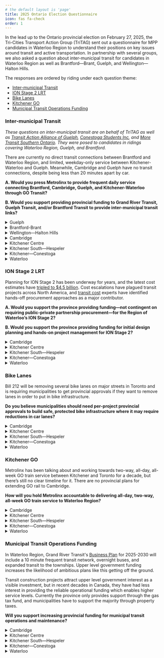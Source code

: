 ```yaml
---
# the default layout is 'page'
title: 2025 Ontario Election Questionnaire
icon: fas fa-check
order: 1
---
```


In the lead up to the Ontario provincial election on February 27, 2025, the Tri-Cities Transport Action Group (TriTAG) sent out a questionnaire for MPP candidates in Waterloo Region to understand their positions on key issues around transit and active transportation. In partnership with several groups, we also asked a question about inter-municipal transit for candidates in Waterloo Region as well as Brantford—Brant, Guelph, and Wellington—Halton Hills. 

The responses are ordered by riding under each question theme:
* [Inter-municipal Transit](#inter-municipal-transit)
* [ION Stage 2 LRT](#ion-stage-2-lrt)
* [Bike Lanes](#bike-lanes)
* [Kitchener GO](#kitchener-go)
* [Municipal Transit Operations Funding](#municipal-transit-operations-funding)

### Inter-municipal Transit

*These questions on inter-municipal transit are on behalf of TriTAG as well as [Transit Action Alliance of Guelph](https://www.taaguelph.com/), [Conestoga Students Inc](https://www.conestogastudents.com/), and [More Transit Southern Ontario](https://www.moretransit.ca/). They were posed to candidates in ridings covering Waterloo Region, Guelph, and Brantford.*

There are currently no direct transit connections between Brantford and Waterloo Region, and limited, weekday-only service between Kitchener-Waterloo and Guelph. Meanwhile, Cambridge and Guelph have no transit connections, despite being less than 20 minutes apart by car.

**A. Would you press Metrolinx to provide frequent daily service connecting Brantford, Cambridge, Guelph, and Kitchener-Waterloo through GO Transit?**

**B. Would you support providing provincial funding to Grand River Transit, Guelph Transit, and/or Brantford Transit to provide inter-municipal transit links?**

<details>
<summary>Guelph</summary>
<table>
    <thead>
        <tr>
            <th>Candidate</th>
            <th>Party</th>
            <th>A</th>
            <th>B</th>
            <th>Extra comments</th>
        </tr>
    </thead>
    <tbody>
        <tr>
            <td>Mike Schreiner</td>
            <td>Green</td>
            <td>Yes</td>
            <td>Yes</td>
            <td>Mike has been central to advocating for public transit improvements.</td>
        </tr>
        <tr>
            <td>Cameron Spence</td>
            <td>New Democratic</td>
            <td>Yes</td>
            <td>Yes</td>
            <td></td>
        </tr>
        <tr>
            <td>Mustafa Zuberi</td>
            <td>Liberal</td>
            <td>Yes</td>
            <td>Yes</td>
            <td>This is a great initiative! We not only need mass transit to connect these regions, we also need rapid transit in the future to further connect these regions along with the GTA.<br><br>

Yours truly,
Mustafa Zuberi.</td>
        </tr>
    </tbody>
</table>
</details>

<details>
<summary>Brantford-Brant</summary>
<table>
    <thead>
        <tr>
            <th>Candidate</th>
            <th>Party</th>
            <th>A</th>
            <th>B</th>
            <th>Extra comments</th>
        </tr>
    </thead>
    <tbody>
        <tr>
            <td>Harvey Bischof</td>
            <td>New Democratic</td>
            <td>Yes</td>
            <td>Yes</td>
            <td>The Ontario NDP has committed to re-assuming 50% of the operating cost of municipal transit.  By itself, this should assist municipal systems in expanding inter & municipal transit but I'm also willing to press further for greater linkage between the municipalities.</td>
        </tr>
        <tr>
            <td>Joshua Carron</td>
            <td>New Blue Party</td>
            <td>Yes</td>
            <td>Yes</td>
            <td>With tax-payer at the foremost concern, when we cut enough other wasteful spending to find room to fully fund this vital transportation need. </td>
        </tr>
        <tr>
            <td>Mike Clancy</td>
            <td>None of the Above Direct Democracy Party</td>
            <td>Yes</td>
            <td>Yes</td>
            <td>That's not good enough. Subsidized transit morning, noon and night is required from Simcoe to Six Nations to Brantford to Paris to Cambridge. All day subsidized train connections are required from Woodstock or Kitchener to Brantford and Hamilton. This must be at a low fare. Add to this free local transit. These connections are needed for family, business and medical connections. An electric train line must be built connecting Niagara Falls, Windsor and Sarnia to take heavy freight trucks off our highways. Our air quality suffers from connecting American cities.</td>
        </tr>
        <tr>
            <td>Karleigh Csordas</td>
            <td>Green</td>
            <td>Yes</td>
            <td>Yes</td>
            <td>This is a very important topic for me. I went to University of Waterloo for school and would need to bus to cambridge, then to Mississauga and back to Brantford... We need to invest in our public transportation system for many reasons...convenience for students, workers, transports of supplies + goods and to ensure we can save money by saving energy.<br>
I will ensure to highlight the needs for this on my social media accounts in the upcoming week to ensure I can advocate and firmly stand to take an active role in being part of bringing inter-municipal transit links. thank you!</td>
        </tr>
        <tr>
            <td>Ron Fox</td>
            <td>Liberal</td>
            <td>Yes</td>
            <td>Yes</td>
            <td>We need to look at how the Province can assist in ensuring transit is available between counties and municipalities. That is a concern I heard multiple times when chatting with Brant county residents. Whether through a shared services deal, or some other system, if there is a need and a desire, we need to look at what can be done to serve the public.
I would also like to see all day Go Train service into the Brantford Brant area. Our population has grown dramatically- and it will continue to grow. I believe we can support Go Train service, that it would take many vehicles off the road, easy congestion and helping the environment.</td>
        </tr>
</tbody>
</table>
</details>

<details>
<summary>Wellington—Halton Hills</summary>
<table>
    <thead>
        <tr>
            <th>Candidate</th>
            <th>Party</th>
            <th>A</th>
            <th>B</th>
            <th>Extra comments</th>
        </tr>
    </thead>
    <tbody>
        <tr>
            <td>Alex Hilson</td>
            <td>Liberal</td>
            <td>Yes</td>
            <td>Yes</td>
            <td>Improved transit connections are going to be a more and more important issue as Ontario continues to grow. I have experience on the Town of Halton Hills Active Transportation Committee and - when I was younger, living in small community without transit and not owning my own car - I experienced first-hand some of the gaps our transit systems face. Recognizing the role of Metrolinx, residents and municipalities and the need for a full conversation on the topic, I am happy to advocate for better connectivity through inter-municipal transit links.</td>
        </tr>
        <tr>
            <td>Simone Kent</td>
            <td>New Democratic</td>
            <td>Yes</td>
            <td>Yes</td>
            <td>The NDP will work to connect Ontario’s communities with a comprehensive, integrated, reliable, convenient, and affordable intercity bus and rail passenger transportation network, so people will finally have a real choice when traveling between different cities and towns across Ontario.</td>
        </tr>
        <tr>
            <td>Bronwynne Wilton</td>
            <td>Green</td>
            <td>Yes</td>
            <td>Yes</td>
            <td>It is one of the Green Party's platformed priorities to establish a clean, affordable, accessible, intercity EV bus services to connect rural communities.</td>
        </tr>
</tbody>
</table>
</details>

<details>
<summary>Cambridge</summary>
<table>
    <thead>
        <tr>
            <th>Candidate</th>
            <th>Party</th>
            <th>A</th>
            <th>B</th>
            <th>Extra comments</th>
        </tr>
    </thead>
    <tbody>
        <tr>
            <td>Rob Deutschmann</td>
            <td>Liberal</td>
            <td>Yes</td>
            <td>Yes</td>
            <td></td>
        </tr>
        <tr>
            <td>Carla Johnson</td>
            <td>Green</td>
            <td>Yes</td>
            <td>Yes</td>
            <td>Public transit is great. Cambridge and Ayr are especially isolated. We really felt it when Greyhound folded. It would make things so much better for people to have public transit options to Guelph and Brantford and beyond.</td>
        </tr>
    </tbody>
</table>
</details>

<details>
<summary>Kitchener Centre</summary>
<table>
    <thead>
        <tr>
            <th>Candidate</th>
            <th>Party</th>
            <th>A</th>
            <th>B</th>
            <th>Extra comments</th>
        </tr>
    </thead>
    <tbody>
        <tr>
            <td>Aislinn Clancy</td>
            <td>Green</td>
            <td>Yes</td>
            <td>Yes</td>
            <td>Yes. I have an existing relationship with Metrolinx and I believe that the province has downloaded too many costs down to municipalities, and I will continue to call for provincial funding in building inter-municipal transit in the region.</td>
        </tr>
        <tr>
            <td>Colleen James</td>
            <td>Liberal</td>
            <td>Yes</td>
            <td>Yes</td>
            <td></td>
        </tr>
        <tr>
            <td>Paul Simoes</td>
            <td>New Blue Party</td>
            <td>No</td>
            <td>No</td>
            <td>Without a detailed assessment of the financial implications and projected benefits of such transit expansions, it would be prudent to withhold support for these initiatives. Any consideration of funding or service expansion should be based on comprehensive studies demonstrating clear economic and social advantages for the communities involved.</td>
        </tr>
        <tr>
            <td>Brooklin Wallis</td>
            <td>New Democratic</td>
            <td>Yes</td>
            <td>Yes</td>
            <td></td>
        </tr>
    </tbody>
</table>
</details>

<details>
<summary>Kitchener South—Hespeler</summary>
<table>
    <thead>
        <tr>
            <th>Candidate</th>
            <th>Party</th>
            <th>A</th>
            <th>B</th>
            <th>Extra comments</th>
        </tr>
    </thead>
    <tbody>
        <tr>
            <td>Jeff Donkersgoed</td>
            <td>New Democratic</td>
            <td>Yes</td>
            <td>Yes</td>
            <td>We will make commuting across the region more affordable, reliable, and convenient by expanding intercity bus and rail transit.</td>
        </tr>
        <tr>
            <td>Ismail Mohamed</td>
            <td>Liberal</td>
            <td>Yes</td>
            <td>Yes</td>
            <td>Supporting our local transit operators is necessary, and we know how key it is to provide investment to improve service availability. We will be committed to improving services among our regional networks. <br><br>

For over 15 years, we have seen a number of mandates that have included promises for enhancing service for residents in the Region of Waterloo.<br><br>

These transit projects are long overdue - our province is growing considerably, and the region is expected to surpass 1-million citizens by 2050.<br><br>

In order to accommodate the need for travel among Brantford, Cambridge and Hespeler, Guelph, and Kitchener-Waterloo, we need to provide that investment to increase service and we are ready to do so.<br><br>

As for the GO Transit issue - the provincial government has done a poor job at representing and standing up for the issues of our community.<br><br>

Service should be frequent and consistent to ensure people can get from their homes to the places they need in a timely manner, and the state of GO Transit in our region does not reflect that.<br><br>

We also have to advocate for physical expansion into underserved areas of the region, beyond central Kitchener, that’s exactly what myself and my party colleagues will do.
</td>
        </tr>
        <tr>
            <td>John Soule</td>
            <td>New Blue Party</td>
            <td>Yes</td>
            <td>No</td>
            <td>Supporting GO Transit expansion between Brantford, Cambridge, Guelph, and Kitchener-Waterloo makes sense because Metrolinx is better equipped to manage intercity transit than local agencies. GO Transit provides consistent scheduling, a unified fare system, and efficient regional connections, avoiding fragmented service from multiple municipal operators.<br><br>

Funding local transit agencies like Grand River Transit, Guelph Transit, and Brantford Transit for inter-municipal links could lead to overlapping routes, inefficiencies, and inconsistent service levels. These agencies are primarily responsible for local transit, and inter-city expansion should be handled by a province-wide provider with the infrastructure to manage long-distance routes effectively.<br><br>

Additionally, municipal governments can fund their own inter-municipal transit if they see a need, rather than relying on provincial subsidies. Focusing on GO Transit ensures better regional service without redundant spending, making it a more cost-effective, streamlined, and reliable solution for improving transit across these cities.</td>
        </tr>
    </tbody>
</table>
</details>

<details>
<summary>Kitchener—Conestoga</summary>
<table>
    <thead>
        <tr>
            <th>Candidate</th>
            <th>Party</th>
            <th>A</th>
            <th>B</th>
            <th>Extra comments</th>
        </tr>
    </thead>
    <tbody>
        <tr>
            <td>Joe Gowing</td>
            <td>Liberal</td>
            <td>Yes</td>
            <td>Yes</td>
            <td>We need a provincial transit plan to connect all of Ontario.</td>
        </tr>
        <tr>
            <td>Jodi Szimanski</td>
            <td>New Democratic</td>
            <td>Yes</td>
            <td>Yes</td>
            <td></td>
        </tr>
    </tbody>
</table>
</details>

<details>
<summary>Waterloo</summary>
<table>
    <thead>
        <tr>
            <th>Candidate</th>
            <th>Party</th>
            <th>A</th>
            <th>B</th>
            <th>Extra comments</th>
        </tr>
    </thead>
    <tbody>
        <tr>
            <td>Suja Biber</td>
            <td>New Blue</td>
            <td>Yes</td>
            <td>Yes</td>
            <td>

1. **Regional Connectivity**: Highlight the importance of regional connectivity for economic growth and development. Frequent service between these cities will enhance access to jobs, education, and services across the region, supporting a more integrated economy.<br>
2. **Public Demand**: Point out that there is a growing demand for reliable public transit options in the region. Increased service frequency would respond to the needs of residents who rely on transit for their daily commutes.<br>
3. **Traffic Congestion Mitigation**: Emphasize that improved transit service can help reduce traffic congestion on major roadways. Encouraging more people to use public transit rather than personal vehicles will lessen the burden on transportation infrastructure.
4. **Environmental Benefits**: Discuss the positive environmental implications of providing better public transit options. Enhanced GO Transit services can contribute to lower greenhouse gas emissions and promote sustainable travel choices.<br>
5. **Public Health Considerations**: Mention that increased public transit usage can lead to improved public health outcomes by reducing air pollution and encouraging more active lifestyles among citizens, such as walking or cycling to transit stops.<br>
6. **Support for Commuters**: Advocate for services that cater to the diverse needs of commuters, including peak service times, affordable pricing, and accessibility options for those with disabilities. <br>
7. **Investment in Infrastructure**: Encourage investment in transit infrastructure and facilities that would support this increased service, such as modern transit hubs, bike storage, and amenities that enhance the overall commuter experience.<br>
8. **Advocacy for Funding**: Suggest that securing adequate funding from provincial and federal sources is essential for making this service a reality. Collaboration with government officials can facilitate the necessary financial support for expanding GO Transit routes.<br>
9. **Enhanced Communication**: Stress the need for Metrolinx to engage in transparent communication with the public regarding service plans, timelines, and community impact. Keeping residents informed helps build trust and support for transit initiatives.<br>
10. **Long-term Vision**: Encourage Metrolinx to adopt a long-term vision for regional transit that not only addresses current needs but also anticipates future growth and demand in the region.</td>
        </tr>
        <tr>
            <td>Shefaza Esmail</td>
            <td>Green</td>
            <td>Yes</td>
            <td>Yes</td>
            <td>While I live in Kitchener, my place of work is in Hamilton and my family and family doctor are in Mississauga. We went car-free from June of last year and the biggest challenge for us has been inter-city transportation. I would very enthusiastically support and persistently advocate for provincial funding to ensure that people can connect easily from KW to Cambridge, Guelph, Brantford, and Hamilton. And ensure that current access to other major cities is available more frequently (e.g., weekend GO train to Toronto from Kitchener, two-way all day GO train).</td>
        </tr>
        <tr>
            <td>Catherine Fife</td>
            <td>New Democratic</td>
            <td>Yes</td>
            <td>Yes</td>
            <td>Intercity public transit connects people to jobs, family and friends, healthcare and other important services and opportunities. An NDP government will work with municipalities, rail companies and local transit operators to connect Ontario’s communities together with a comprehensive, integrated, reliable, convenient and affordable intercity bus and rail passenger transportation network, so people will finally have a real choice when travelling between different cities and towns across Ontario. This includes expanding the GO bus and rail network, and improving the frequency and quality of its services outside the Toronto-area core.</td>
        </tr>
        <tr>
            <td>Clayton Moore</td>
            <td>Liberal</td>
            <td>Yes</td>
            <td>Yes</td>
            <td>Waterloo Region is falling behind because the province hasn’t stepped up on inter-regional transit. We’ve built one of the strongest local transit systems of any city our size in North America, but the second you need to leave the region—whether it’s to Guelph, Brantford—a simple 30-minute trip can quickly turn into a three-hour ordeal. We’ve got to do better.<br><br>

The Ontario Liberals aren’t okay with this status quo, and neither am I. Frequent, reliable, and safe inter-regional transit isn’t a luxury—it should be the reality. As your MPP, I’ll push, facilitate, and demand that Waterloo gets the connectivity it deserves.</td>
        </tr>
    </tbody>
</table>
</details>

### ION Stage 2 LRT

Planning for ION Stage 2 has been underway for years, and the latest cost estimates have [tripled to $4.5 billion](https://www.cambridgetoday.ca/local-news/price-tag-for-bringing-ion-to-cambridge-set-at-45-billion-6814115). Cost escalations have plagued transit projects across North America, and [transit cost](https://transitcosts.com/) experts have identified hands-off procurement approaches as a major contributor.

**A. Would you support the province providing funding—not contingent on requiring public-private partnership procurement—for the Region of Waterloo’s ION Stage 2?**

**B. Would you support the province providing funding for initial design planning and hands-on project management for ION Stage 2?**

<details>
<summary>Cambridge</summary>
<table>
    <thead>
        <tr>
            <th>Candidate</th>
            <th>Party</th>
            <th>A</th>
            <th>B</th>
            <th>Extra comments</th>
        </tr>
    </thead>
    <tbody>
        <tr>
            <td>Rob Deutschmann</td>
            <td>Liberal</td>
            <td>Yes</td>
            <td>Yes</td>
            <td></td>
        </tr>
        <tr>
            <td>Carla Johnson</td>
            <td>Green</td>
            <td>Yes</td>
            <td>Yes</td>
            <td></td>
        </tr>
    </tbody>
</table>
</details>

<details>
<summary>Kitchener Centre</summary>
<table>
    <thead>
        <tr>
            <th>Candidate</th>
            <th>Party</th>
            <th>A</th>
            <th>B</th>
            <th>Extra comments</th>
        </tr>
    </thead>
    <tbody>
        <tr>
            <td>Aislinn Clancy</td>
            <td>Green</td>
            <td>Yes</td>
            <td>Yes</td>
            <td>I have an existing relationship with the incumbent Minister of Transportation, and if the Ford government forms government again, I will continue to work across party lines, put people before politics to deliver for Kitchener Centre.</td>
        </tr>
        <tr>
            <td>Colleen James</td>
            <td>Liberal</td>
            <td>Yes</td>
            <td>Yes</td>
            <td>The province for ION Phase 1 funding for the preliminary design and the EA to be done to their specifications. They would need to pay good part of it. </td>
        </tr>
        <tr>
            <td>Paul Simoes</td>
            <td>New Blue Party</td>
            <td>No</td>
            <td>Yes</td>
            <td>I believe in fiscal responsibility and the efficient use of taxpayer dollars. Given the significant cost escalation to $4.5 billion, I am concerned about the financial viability and management of the project. I would support provincial funding for initial design planning and hands-on project management to ensure rigorous financial oversight and project efficiency. However, I would not support unconditional provincial funding without measures in place that can help control costs and mitigate financial risks.</td>
        </tr>
        <tr>
            <td>Brooklin Wallis</td>
            <td>New Democratic</td>
            <td>Yes</td>
            <td>Yes</td>
            <td></td>
        </tr>
    </tbody>
</table>
</details>

<details>
<summary>Kitchener South—Hespeler</summary>
<table>
    <thead>
        <tr>
            <th>Candidate</th>
            <th>Party</th>
            <th>A</th>
            <th>B</th>
            <th>Extra comments</th>
        </tr>
    </thead>
    <tbody>
        <tr>
            <td>Jeff Donkersgoed</td>
            <td>New Democratic</td>
            <td>Yes</td>
            <td>Yes</td>
            <td>The Ontario NDP has committed to fund Phase 2 of the Waterloo ION LRT.</td>
        </tr>
        <tr>
            <td>Ismail Mohamed</td>
            <td>Liberal</td>
            <td>Yes</td>
            <td>Yes</td>
            <td>Our Ontario Liberal Party has made it a policy priority to support the region in delivering LRT service to Cambridge.<br><br>

I’m not an expert, but I believe that the process of developing a strong LRT expansion plan needs to be transparent and accountable to our local governments and the community - working directly with the people that will be affected by its expansion.<br><br>

I know that communities, like the one I support at the Kingsdale community centre, are dependent on public transit to reach vital services, their place of work, their schools and post secondary education, and the grocery store.<br><br>

An expanded LRT would also relieve congestion from inter-city travel amongst our residents in the region, those who may want to visit amenities and small businesses just a city away.<br><br>

Better transit solutions and an LRT to improve inter-city transit in the region is long overdue, and we must be committed to supporting regional partners to ensure transparency and accountability every step of the way.<br><br>

The regional and municipal governments know what is best for the community, and I feel that while our province should provide that support and have involvement, it is necessary to make sure the decision-making is primarily made at the local level.<br><br>

In the Region of Waterloo, we are all very interconnected; students in Cambridge may attend post secondary in Waterloo, residents of Kitchener may need to get to their place of work in Cambridge - the bottom line is that we need to expand the LRT to improve the transit network and support the community.
</td>
        </tr>
        <tr>
            <td>John Soule</td>
            <td>New Blue Party</td>
            <td>No</td>
            <td>No</td>
            <td>The ION light rail transit (LRT) in Waterloo Region has been a costly failure, plagued by poor planning, massive disruptions, and underwhelming ridership. The project cost $868 million, yet it has failed to significantly improve public transportation. Ridership has struggled, with many residents continuing to rely on cars due to the ION’s limited reach and unreliable service.<br><br>

Construction lasted five years, devastating local businesses along King Street. Many never recovered from the loss of foot traffic. The ION has also worsened traffic congestion, as road layouts were permanently altered, creating frustrating bottlenecks.<br><br>

Service interruptions have been frequent, with mechanical failures, weather-related shutdowns, and accidents causing delays. Replacement buses during shutdowns are slow and unreliable, making the entire system inconvenient. Additionally, the fare system is poorly implemented, with confusing ticketing options and inconsistent enforcement, leading to fare evasion.<br><br>

Despite all these issues, officials continue pushing for a Cambridge extension projected to cost over $4.5 billion, raising serious concerns about wasting even more taxpayer money. The ION has been nothing more than an overpriced, ineffective transit experiment, proving to be a massive financial mistake with little to show for it.</td>
        </tr>
    </tbody>
</table>
</details>

<details>
<summary>Kitchener—Conestoga</summary>
<table>
    <thead>
        <tr>
            <th>Candidate</th>
            <th>Party</th>
            <th>A</th>
            <th>B</th>
            <th>Extra comments</th>
        </tr>
    </thead>
    <tbody>
        <tr>
            <td>Joe Gowing</td>
            <td>Liberal</td>
            <td>Yes</td>
            <td>Yes</td>
            <td>I believe we need to connect all of Ontario. The Province needs a transit plan.</td>
        </tr>
        <tr>
            <td>Jodi Szimanski</td>
            <td>New Democratic</td>
            <td>Yes</td>
            <td>Yes</td>
            <td>With funding I would want to make sure that the process is transparent and efficient. Too many projects under Ford have not done this. </td>
        </tr>
    </tbody>
</table>
</details>

<details>
<summary>Waterloo</summary>
<table>
    <thead>
        <tr>
            <th>Candidate</th>
            <th>Party</th>
            <th>A</th>
            <th>B</th>
            <th>Extra comments</th>
        </tr>
    </thead>
    <tbody>
        <tr>
            <td>Suja Biber</td>
            <td>New Blue</td>
            <td>Yes</td>
            <td>Yes</td>
            <td>

1. **Concerns Over Cost Escalation**: Express your concerns about the tripling of the estimated costs to $4.5 billion. This significant increase raises questions about budgeting, planning, and oversight in transit project management.<br>
2. **Need for Accountability in Procurement**: Highlight the importance of implementing more rigorous procurement methods. Advocating for transparency and hands-on management can help mitigate similar cost overruns in the future.<br>
3. **Importance of Public Trust**: Emphasize that maintaining public trust is crucial. Communities need to feel confident that their tax dollars are being used effectively. Clear communication about cost increases and project progress is essential.<br>
4. **Impact on Future Transit Development**: Point out that the rising costs could impact the feasibility of future transit projects. It's vital to ensure that funding strategies are sustainable and that projects remain attainable within budget.<br>
5. **Call for Community Engagement**: Suggest that community input should be sought during the planning stages. Engaging residents can provide valuable insights and enhance the project's alignment with community needs.<br>
6. **Long-term Benefits vs. Short-term Costs**: While acknowledging current cost concerns, also reinforce the long-term benefits of a well-planned transit system, including reduced congestion, environmental benefits, and increased accessibility.<br>
7. **Support for Alternatives**: Advocate for exploring alternative funding models or partnerships that could help offset costs. This may include public-private partnerships or additional state and federal funding.<br>
8. **Focus on Timelines**: Stress the need for a realistic timeline for project completion. Delays can compound costs and erode public support for transit initiatives.<br>
By incorporating these points, your extra comments can provide a comprehensive perspective on ION Stage 2 LRT planning and highlight critical areas that require attention and action.
</td>
        </tr>
        <tr>
            <td>Shefaza Esmail</td>
            <td>Green</td>
            <td>Yes</td>
            <td>Yes</td>
            <td>I take the ION everyday to drop and pickup my daughter from daycare. We chose a location to live based on proximity to the ION. I love how the ION already spans two cities - from Waterloo to Kitchener, and I am excited about the extension to Cambridge. I met someone on the ION just before the election period who works in Cambridge but lives in Waterloo and has greatly benefited from the ION phase 1 and is looking forward to ION phase 2 - would rather have that than the tunnels under the 401. Public transit is a better way to ease traffic congestion and ensure people get where they need to in a fast, affordable, and safe way!</td>
        </tr>
        <tr>
            <td>Catherine Fife</td>
            <td>New Democratic</td>
            <td>Yes</td>
            <td>Yes</td>
            <td>The costs of building rapid transit in Ontario have roughly tripled under the Ford government. A recent University of Toronto study identified the provincial government’s over-reliance on private consultants, private financing and other “soft costs” as main drivers of this cost escalation. The provincial government should fund the ION Stage 2 LRT, but must not make funding contingent on adopting the terrible practices of the secretive and consultant-captured Metrolinx and Infrastructure Ontario, including the forced use of P3 procurement.</td>
        </tr>
        <tr>
            <td>Clayton Moore</td>
            <td>Liberal</td>
            <td>Yes</td>
            <td>Yes</td>
            <td>Absolutely—Stage 1 of the ION has already shown how reliable public transit improves mobility, drives economic growth, and supports sustainable development. Stage 2, which extends light rail to Cambridge, is the next step in ensuring the entire Region of Waterloo benefits from these advantages.<br><br>

Investing in the ION isn’t just about Cambridge—it strengthens transit connectivity across the region, making it easier and safer for people to get to work, support local businesses, visit family, and access essential services like healthcare and groceries. Reliable transit reduces congestion, cuts road maintenance costs, and supports our climate goals—all while making our cities more livable.<br><br>

The province should be a committed partner in funding Stage 2—not contingent on a public-private partnership—so we can build a system that works best for the people who rely on it.</td>
        </tr>
    </tbody>
</table>
</details>

### Bike Lanes

Bill 212 will be removing several bike lanes on major streets in Toronto and is requiring municipalities to get provincial approvals if they want to remove lanes in order to put in bike infrastructure.

**Do you believe municipalities should need per-project provincial approvals to build safe, protected bike infrastructure where it may require reductions in car lanes?**

<details>
<summary>Cambridge</summary>
<table>
    <thead>
        <tr>
            <th>Candidate</th>
            <th>Party</th>
            <th>Response</th>
            <th>Extra comments</th>
        </tr>
    </thead>
    <tbody>
        <tr>
            <td>Rob Deutschmann</td>
            <td>Liberal</td>
            <td>No</td>
            <td></td>
        </tr>
        <tr>
            <td>Carla Johnson</td>
            <td>Green</td>
            <td>No</td>
            <td>Bike lanes reduce congestion and each municipality should be encouraged and supported to decide where and when they are needed. Removing existing bike lanes is appalling. This provincial gov't needs to get back to taking care of the province instead of wrecking all the good work people are doing at the local level.</td>
        </tr>
    </tbody>
</table>
</details>

<details>
<summary>Kitchener Centre</summary>
<table>
    <thead>
        <tr>
            <th>Candidate</th>
            <th>Party</th>
            <th>Response</th>
            <th>Extra comments</th>
        </tr>
    </thead>
    <tbody>
        <tr>
            <td>Aislinn Clancy</td>
            <td>Green</td>
            <td>No</td>
            <td>HARD NO. I was very vocal on this as incumbent MPP, in the legislature and at the protests in Toronto. I bike to Queen's Park from Union Station when I commute to Toronto, this is absolute government overreach into municipalities, disregard for data, and dismantling safe cycling infrastructure that is sustainable and puts less cars on the roads.</td>
        </tr>
        <tr>
            <td>Colleen James</td>
            <td>Liberal</td>
            <td>No</td>
            <td>I think bike lanes are a municipal /regional councils and community discussion. This is outside of the purview of the province and should remain as such. </td>
        </tr>
        <tr>
            <td>Paul Simoes</td>
            <td>New Blue Party</td>
            <td>Yes</td>
            <td>It is important to uphold provincial authority as outlined in the Canadian Constitution and the province's role in overseeing and regulating matters that may have broader implications beyond local jurisdictions. Requiring municipalities to obtain provincial approval for projects that significantly alter transportation infrastructure, such as reducing car lanes for bike infrastructure, ensures that such decisions align with provincial standards and consider the interests of all road users. We must aim to balance local initiatives with provincial oversight to maintain consistency and address potential impacts on traffic flow and safety across the province.</td>
        </tr>
        <tr>
            <td>Brooklin Wallis</td>
            <td>New Democratic</td>
            <td>No</td>
            <td></td>
        </tr>
    </tbody>
</table>
</details>

<details>
<summary>Kitchener South—Hespeler</summary>
<table>
    <thead>
        <tr>
            <th>Candidate</th>
            <th>Party</th>
            <th>Response</th>
            <th>Extra comments</th>
        </tr>
    </thead>
    <tbody>
        <tr>
            <td>Jeff Donkersgoed</td>
            <td>New Democratic</td>
            <td>Yes</td>
            <td></td>
        </tr>
        <tr>
            <td>Ismail Mohamed</td>
            <td>Liberal</td>
            <td>Yes</td>
            <td>The Ontario Liberal Party and myself personally believe that the introduction of Bill 212 was an irresponsible overstep by the PC provincial government.<br><br>

We have bike lanes and protected infrastructure for pedestrians and cyclists for a reason, they are taking a risk in unprotected roadways, and need the infrastructure to keep them safe.<br><br>

This infrastructure is also important for promoting safe and sustainable transportation that can help to reduce congestion.<br><br>

The fact that a PC government that was so vocal about reducing bureaucracy created a ministry dedicated to reducing red tape, then increased red tape in active transportation projects that are meant to protect our citizens, is telling.<br><br>

As with all transit and planning - the cities know best, but our Ontario Liberal Party would be there to support them where needed.<br><br>

In our region, I have watched Waterloo take the lead for effective, fun, and safe active transportation and I hope that Kitchener and Cambridge follow-suit.
</td>
        </tr>
        <tr>
            <td>John Soule</td>
            <td>New Blue Party</td>
            <td>Yes</td>
            <td></td>
        </tr>
    </tbody>
</table>
</details>

<details>
<summary>Kitchener—Conestoga</summary>
<table>
    <thead>
        <tr>
            <th>Candidate</th>
            <th>Party</th>
            <th>Response</th>
            <th>Extra comments</th>
        </tr>
    </thead>
    <tbody>
        <tr>
            <td>Joe Gowing</td>
            <td>Liberal</td>
            <td>No</td>
            <td>Municipalities should be able and free to make their own city plans.</td>
        </tr>
        <tr>
            <td>Jodi Szimanski</td>
            <td>New Democratic</td>
            <td>No</td>
            <td>As long as there is transparency in the process, public meetings and discourse, then this should be left to the municipalities.</td>
        </tr>
    </tbody>
</table>
</details>

<details>
<summary>Waterloo</summary>
<table>
    <thead>
        <tr>
            <th>Candidate</th>
            <th>Party</th>
            <th>Response</th>
            <th>Extra comments</th>
        </tr>
    </thead>
    <tbody>
        <tr>
            <td>Suja Biber</td>
            <td>New Blue</td>
            <td>Yes</td>
            <td>

1. **Support for Active Transportation**: Emphasize the importance of active transportation options, such as biking, in creating a sustainable and healthy urban environment. Highlight the benefits of bike lanes for reducing traffic congestion and promoting emissions-free commuting.<br>
2. **Concerns Over Reduced Infrastructure**: Express your concerns about the removal of bike lanes on major streets in Toronto. Highlight how this could negatively impact cyclists' safety and discourage bike usage, ultimately hindering efforts to increase cycling as a viable transportation option.<br>
3. **Need for Local Autonomy**: Advocate for municipal autonomy in making decisions about local infrastructure. Local governments are better positioned to understand and address the specific needs of their communities, and the requirement for provincial approval may hinder timely and effective decision-making.<br>
4. **Encouraging Community Engagement**: Suggest that community input should be solicited when making decisions about bike lanes and infrastructure changes. Engaging residents can lead to more informed decisions that reflect the desires of the community.<br>
5. **Call for Comprehensive Planning**: Encourage a more holistic approach to transportation planning that considers the integration of bike lanes with other forms of transit. Ensuring connectivity between biking, public transport, and pedestrian pathways is essential for a functional and efficient transportation network.<br>
6. **Long-term Vision for Cycling**: Advocate for a long-term vision that accommodates the growing interest in cycling. This includes investing in safe, accessible bike infrastructure that meets the needs of all users, from casual riders to those who rely on cycling for daily commutes.<br>
7. **Climate Change and Public Health Benefits**: Mention the alignment of bike lane infrastructure with climate action goals and public health efforts. Promoting cycling can lead to reduced carbon emissions and improved air quality, benefiting overall community health.<br>
8. **Potential Economic Benefits**: Highlight the potential economic benefits of cycling infrastructure, such as increased foot traffic to local businesses and lower transportation costs for residents.</td>
        </tr>
        <tr>
            <td>Shefaza Esmail</td>
            <td>Green</td>
            <td>No</td>
            <td>Municipalities have a better understanding of their area's needs than the province. We have qualified staff working on this, there is no need to add bureaucratic red-tape to ensure safety of all who use the road - cyclists, vehicles, buses, and pedestrians.</td>
        </tr>
        <tr>
            <td>Catherine Fife</td>
            <td>New Democratic</td>
            <td>No</td>
            <td>The Ford government has declared a dangerous culture war on cyclists that will put lives at risk and make congestion worse by reducing safe and efficient transportation options for people. An Ontario NDP government will immediately repeal Bill 212's harmful and dangerous anti-bike lane provisions, and cancel any contracts to rip out existing bike lanes, using the $48 million savings to help municipalities install new bike lanes across Ontario.</td>
        </tr>
        <tr>
            <td>Clayton Moore</td>
            <td>Liberal</td>
            <td>No</td>
            <td>The government best-placed to make decisions on local transportation issues is the one elected by local residents. Like in Waterloo, the residents of Toronto have elected a mayor and city council to make smart, well-informed decisions about what happens in their city with their tax dollars. Instead of allowing them to govern themselves, Doug Ford is choosing to spend millions of dollars from Ontarians all across the province to redevelop the streets of Toronto again.<br><br> 

The Ontario Liberals believe in building a transit network that allows all Ontarians to get around in whatever way is best for them. When policy issues become so granular that they come down to individual streets in a municipality, it is clear that that municipality is the best-placed to make smart, well-informed decisions for its residents.</td>
        </tr>
    </tbody>
</table>
</details>

### Kitchener GO

Metrolinx has been talking about and working towards two-way, all-day, all-week GO train service between Kitchener and Toronto for a decade, but there’s still no clear timeline for it. There are no provincial plans for extending GO rail to Cambridge.

**How will you hold Metrolinx accountable to delivering all-day, two-way, all-week GO train service to Waterloo Region?**

<details>
<summary>Cambridge</summary>
<table>
    <thead>
        <tr>
            <th>Candidate</th>
            <th>Party</th>
            <th>Response</th>
        </tr>
    </thead>
    <tbody>
        <tr>
            <td>Rob Deutschmann</td>
            <td>Liberal</td>
            <td>Arrange for meetings and ask for frequent updates and report back to the community every step of the way.</td>
        </tr>
        <tr>
            <td>Carla Johnson</td>
            <td>Green</td>
            <td>Metrolinx would need more than just me holding then accountable. It would require a concerted effort by a strong team overseeing and ensuring their goals are met and align with the needs of the people in Ontario.</td>
        </tr>
    </tbody>
</table>
</details>

<details>
<summary>Kitchener Centre</summary>
<table>
    <thead>
        <tr>
            <th>Candidate</th>
            <th>Party</th>
            <th>Response</th>
        </tr>
    </thead>
    <tbody>
        <tr>
            <td>Aislinn Clancy</td>
            <td>Green</td>
            <td>I've already been pushing hard for that as MPP in the one year I was elected after the 2023 by-election, I held a press conference with Green MP Mike Morrice last year on all day two way GO and have a relationship with Metrolinx where we meet quarterly on updates. I am eager leverage that existing relationship and continue fighting for that if re-elected.</td>
        </tr>
        <tr>
            <td>Colleen James</td>
            <td>Liberal</td>
            <td>Since Metrolinx is a provincial agency, pushing the Ontario government (especially the Minister of Transportation) is critical. I will Call for transparency on funding, project timelines, and milestones.<br>
As your MPP advocate for the project. Which I have done as in my role as regional councillor. I will continue to work with municipal and regional councils to present a united front in demanding faster progress.<br><br>

I will demand Clear Timelines & Reporting: Calling on Metrolinx to publish regular progress updates, including infrastructure improvements, negotiations with CN Rail, and schedule commitments.<br>
I will request Auditor General Oversight and advocate for the Ontario Auditor General to review delays and spending on the project to ensure accountability.<br>
Finally I will push for legislative measures: If elected, introduce or support motions that mandate clearer deadlines and public reporting on transit infrastructure commitments.</td>
        </tr>
        <tr>
            <td>Paul Simoes</td>
            <td>New Blue Party</td>
            <td>I would advocate for increased transparency and regular reporting on project timelines and budgets. This includes requiring Metrolinx to provide clear, publicly accessible updates on the progress of service expansions and any challenges encountered. By ensuring that Metrolinx maintains open communication with the public and stakeholders, we can promote accountability and work towards the timely and cost-effective implementation of enhanced GO train services for the region.</td>
        </tr>
        <tr>
            <td>Brooklin Wallis</td>
            <td>New Democratic</td>
            <td>Not backing down. I'll be taking the train every day to Queen's Park, so I'll never forget that we need better service!</td>
        </tr>
    </tbody>
</table>
</details>

<details>
<summary>Kitchener South—Hespeler</summary>
<table>
    <thead>
        <tr>
            <th>Candidate</th>
            <th>Party</th>
            <th>Response</th>
        </tr>
    </thead>
    <tbody>
        <tr>
            <td>Jeff Donkersgoed</td>
            <td>New Democratic</td>
            <td>The Ontario NDP have already been advocating for years to ensure two-way, all-day, all-week GO train service occurs between Kitchener and Toronto. Should we form government, we will work hard to ensure it happens, as well as advance planning for expanded GO rail service to Cambridge.</td>
        </tr>
        <tr>
            <td>Ismail Mohamed</td>
            <td>Liberal</td>
            <td>This is a huge issue that this PC government has failed to solve for our region time and time again.<br><br>

Myself and the Liberal Party of Ontario will go straight to the source and advocate for this region, while holding Metrolinx accountable for better service in our communities.<br><br>

It will be necessary to set up a consultation process so we can know the best, community and municipality-informed methods, to bring the increased GO rail service and connect Cambridge to the rest of the province.<br><br>

We will work to deliver a clear timeline and work to expand our GO rail for citizens in Cambridge.<br><br>

Much like other projects, this is long overdue - 10 years and still no concrete action to get the service our community needs is unacceptable.

</td>
        </tr>
        <tr>
            <td>John Soule</td>
            <td>New Blue Party</td>
            <td>o hold Metrolinx accountable for delivering all-day, two-way, all-week GO train service to Waterloo Region, I would focus on the following strategies:<br><br>

1. Demand Clear Timelines and Milestones<br>
   Metrolinx has been discussing this expansion for over a decade with little tangible progress. I would push for a firm timeline with publicly available milestones and regular progress updates on track improvements, agreements with CN (which owns key sections of the rail line), and service expansions.<br><br>

2. Leverage Political and Public Pressure<br>
   The lack of action is unacceptable. I would work with regional leaders, businesses, and community advocates to apply pressure and ensure this remains a priority issue. A coordinated effort will make it harder for Metrolinx to delay further.<br><br>

3. Push for Track and Infrastructure Upgrades<br>
   One of the biggest obstacles is track availability. I would press Metrolinx to secure dedicated rail corridors and make the necessary improvements to eliminate reliance on CN’s freight schedule.<br><br>

4. Advocate for Cambridge Inclusion<br>
   With no clear GO rail plans for Cambridge, I would push for Cambridge to be formally included in regional transit discussions and future rail expansion plans, ensuring it is not left behind.<br><br>

5. Demand Transparency and Public Accountability<br>
   I would push for regular public updates, independent audits, and greater oversight of Metrolinx’s planning and execution. If delays persist, Metrolinx should be held responsible with enforceable commitments and clear consequences for failing to meet deadlines.<br><br>

This project has been stalled for far too long, and Metrolinx must finally deliver on its promises to Waterloo Region.</td>
        </tr>
    </tbody>
</table>
</details>

<details>
<summary>Kitchener—Conestoga</summary>
<table>
    <thead>
        <tr>
            <th>Candidate</th>
            <th>Party</th>
            <th>Response</th>
        </tr>
    </thead>
    <tbody>
        <tr>
            <td>Joe Gowing</td>
            <td>Liberal</td>
            <td>Yes. I would push to get this to happen. We need to expand our transit to connect all of Ontario.</td>
        </tr>
        <tr>
            <td>Jodi Szimanski</td>
            <td>New Democratic</td>
            <td>Ford has promised this every election - including this one. I believe that if Metrolinx doesn't move forward that you withhold funding and/or use fines.</td>
        </tr>
    </tbody>
</table>
</details>

<details>
<summary>Waterloo</summary>
<table>
    <thead>
        <tr>
            <th>Candidate</th>
            <th>Party</th>
            <th>Response</th>
        </tr>
    </thead>
    <tbody>
        <tr>
            <td>Suja Biber</td>
            <td>New Blue</td>
            <td>

1. **Support for Active Transportation**: Emphasize the importance of active transportation options, such as biking, in creating a sustainable and healthy urban environment. Highlight the benefits of bike lanes for reducing traffic congestion and promoting emissions-free commuting.<br>
2. **Concerns Over Reduced Infrastructure**: Express your concerns about the removal of bike lanes on major streets in Toronto. Highlight how this could negatively impact cyclists' safety and discourage bike usage, ultimately hindering efforts to increase cycling as a viable transportation option.<br>
3. **Need for Local Autonomy**: Advocate for municipal autonomy in making decisions about local infrastructure. Local governments are better positioned to understand and address the specific needs of their communities, and the requirement for provincial approval may hinder timely and effective decision-making.<br>
4. **Encouraging Community Engagement**: Suggest that community input should be solicited when making decisions about bike lanes and infrastructure changes. Engaging residents can lead to more informed decisions that reflect the desires of the community.<br>
5. **Call for Comprehensive Planning**: Encourage a more holistic approach to transportation planning that considers the integration of bike lanes with other forms of transit. Ensuring connectivity between biking, public transport, and pedestrian pathways is essential for a functional and efficient transportation network.<br>
6. **Long-term Vision for Cycling**: Advocate for a long-term vision that accommodates the growing interest in cycling. This includes investing in safe, accessible bike infrastructure that meets the needs of all users, from casual riders to those who rely on cycling for daily commutes.<br>
7. **Climate Change and Public Health Benefits**: Mention the alignment of bike lane infrastructure with climate action goals and public health efforts. Promoting cycling can lead to reduced carbon emissions and improved air quality, benefiting overall community health.<br>
8. **Potential Economic Benefits**: Highlight the potential economic benefits of cycling infrastructure, such as increased foot traffic to local businesses and lower transportation costs for residents.</td>
        </tr>
        <tr>
             <td>Shefaza Esmail</td>
             <td>Green</td>
             <td>There are two ways to hold Metrolinx accountable - through contracted services (negotiation) and through public pressure (to show there is demand and we need to provide supply). I intend to use both as an incentive to ensure that these services are provided. I will also work closely with Metrolinx and their staff to ensure we can overcome any barriers to providing these services, as it is possible that there are design/system inefficiencies, technical or human resource needs, or other such barriers.</td>
        </tr>
        <tr>
             <td>Catherine Fife</td>
             <td>New Democratic</td>
             <td>No</td>
             <td>Frequent two-way all-way GO rail service to Kitchener and Guelph simply has not been a priority for the Ford government or the Liberal government before them. While there are complexities in expanding passenger service along a rail corridor that is partially owned by a private freight rail company, the Ontario government has the ability to deliver this service much more quickly if it chose to. An NDP government will end the delays and get this project back on track. We will also end the secrecy and give the people of Waterloo Region, Guelph and other communities along this important rail corridor a clear timeline for when this service will finally begin running.</td>
        </tr>
        <tr>
             <td>Clayton Moore</td>
             <td>Liberal</td>
             <td>No</td>
             <td>Waterloo Region has waited long enough. Metrolinx has been talking about two-way, all-day GO service for over a decade, but we still don’t have a clear timeline. That’s not good enough.<br><br>

As your MPP, I’ll demand full transparency from Metrolinx—clear updates, public reporting, and no more vague promises. I’ll push the province to invest in the infrastructure upgrades needed to get this done and work with local leaders to keep the pressure on.<br><br>

This isn’t just about transit—it’s about opportunity. Better connections to the GTA attract businesses, support innovation, and help our region thrive. As MPP, I’ll make sure Waterloo doesn’t get passed over again. It’s time to deliver the transit we’ve been promised.</td>
      </tr>
    </tbody>
</table>
</details>

### Municipal Transit Operations Funding

In Waterloo Region, Grand River Transit's [Business Plan](https://www.grt.ca/en/about-grt/grt-business-plan-2025-2030.aspx) for 2025-2030 will include a 10 minute frequent transit network, overnight buses, and expanded transit to the townships. Upper level government funding increases the likelihood of ambitious plans like this getting off the ground.

Transit construction projects attract upper level government interest as a visible investment, but in recent decades in Canada, they have had less interest in providing the reliable operational funding which enables higher service levels. Currently the province only provides support through the gas tax fund, and municipalities have to support the majority through property taxes.

**Will you support increasing provincial funding for municipal transit operations and maintenance?**

<details>
<summary>Cambridge</summary>
<table>
    <thead>
        <tr>
            <th>Candidate</th>
            <th>Party</th>
            <th>Response</th>
            <th>Extra comments</th>
        </tr>
    </thead>
    <tbody>
        <tr>
            <td>Rob Deutschmann</td>
            <td>Liberal</td>
            <td>Yes</td>
            <td></td>
        </tr>
        <tr>
            <td>Carla Johnson</td>
            <td>Green</td>
            <td>Yes</td>
            <td>The province must get back supporting all our public services and transit is a vital service. The provincial government's job is to ensure a well networked transportation system across the province and beyond.</td>
        </tr>
    </tbody>
</table>
</details>

<details>
<summary>Kitchener Centre</summary>
<table>
    <thead>
        <tr>
            <th>Candidate</th>
            <th>Party</th>
            <th>Response</th>
            <th>Extra comments</th>
        </tr>
    </thead>
    <tbody>
        <tr>
            <td>Aislinn Clancy</td>
            <td>Green</td>
            <td>Yes</td>
            <td>Yes yes yes. Check our fully costed platform, the first amongst the four parties to actually release one: https://files.ontariogreens.ca/platform/gpo-platform-en.pdf</td>
        </tr>
        <tr>
            <td>Colleen James</td>
            <td>Liberal</td>
            <td>Yes</td>
            <td></td>
        </tr>
        <tr>
            <td>Paul Simoes</td>
            <td>New Blue Party</td>
            <td>Yes</td>
            <td>Investing in public transit can lead to reduced traffic congestion, improved air quality, and enhanced economic opportunities. Studies have shown that Canada's existing transit systems provide at least $19 billion in economic benefits annually, including significant savings for households on vehicle operating costs and reductions in traffic collision expenses. <br>
 To ensure that increased provincial funding is utilized effectively, I advocate for implementing rigorous oversight measures, including comprehensive cost-benefit analyses and regular audits. This ensures that investments in public transit deliver tangible benefits to the community and represent a responsible use of taxpayer funds.</td>
        </tr>
        <tr>
            <td>Brooklin Wallis</td>
            <td>New Democratic</td>
            <td>Yes</td>
            <td></td>
        </tr>
    </tbody>
</table>
</details>

<details>
<summary>Kitchener South—Hespeler</summary>
<table>
    <thead>
        <tr>
            <th>Candidate</th>
            <th>Party</th>
            <th>Response</th>
            <th>Extra comments</th>
        </tr>
    </thead>
    <tbody>
        <tr>
            <td>Jeff Donkersgoed</td>
            <td>New Democratic</td>
            <td>Yes</td>
            <td>The Ontario NDP is committed to cost chare municipal transit operating funding 50-50 to improve reliability and affordability.</td>
        </tr>
        <tr>
            <td>Ismail Mohamed</td>
            <td>Liberal</td>
            <td>Yes</td>
            <td>Our Liberal Party is committed to allocating the funds back to the community to support our underfunded transit systems across Ontario.<br><br>

The PCs have historically taken money from Ontarians and invested into projects that only serve special interests, not the people in communities that have been long underserved.<br><br>

I will advocate for allocation of funding which has previously been taken from taxpayers in our region, so we can bring it back to the community and invest in the projects and infrastructure that matters.<br><br>

Expanding to our townships and auxiliary villages/towns is very important. Many people who work in these areas have limited ability to get to their place of work, and I understand the townships have asked for this for some time, but without enough resources, it has yet to happen.<br><br>

I understand the importance of advocating for my riding, but I also understand advocating for the issues that affect our neighbouring communities is just as important. Some residents in my community may be affected by lack of service to our townships, and I will work to advocate for them.<br><br>

Lastly, we have to keep our local services operating smoothly and efficiently. One bus out could mean the difference for someone making it on time for work, a job interview, or an important medical appointment, and we can’t have that.
</td>
        </tr>
        <tr>
            <td>John Soule</td>
            <td>New Blue Party</td>
            <td>No</td>
            <td></td>
        </tr>
    </tbody>
</table>
</details>

<details>
<summary>Kitchener—Conestoga</summary>
<table>
    <thead>
        <tr>
            <th>Candidate</th>
            <th>Party</th>
            <th>Response</th>
            <th>Extra comments</th>
        </tr>
    </thead>
    <tbody>
        <tr>
            <td>Joe Gowing</td>
            <td>Liberal</td>
            <td>Yes</td>
            <td>I believe we need to look at a Provincial transit plan. </td>
        </tr>
        <tr>
            <td>Jodi Szimanski</td>
            <td>New Democratic</td>
            <td>Yes</td>
            <td>Fewer cars on the road and less congestion is a good thing for the cities so I would support making sure that these services run and keep costs down for riders. </td>
        </tr>
    </tbody>
</table>
</details>

<details>
<summary>Waterloo</summary>
<table>
    <thead>
        <tr>
            <th>Candidate</th>
            <th>Party</th>
            <th>Response</th>
            <th>Extra comments</th>
        </tr>
    </thead>
    <tbody>
        <tr>
            <td>Suja Biber</td>
            <td>New Blue</td>
            <td>Yes</td>
            <td>

municipal transit operations funding, particularly in relation to Grand River Transit’s plans for 2025-2030, you might consider the following points:<br>
1. **Importance of Sustainable Funding**: Stress the need for stable and predictable operational funding from upper levels of government. This funding is crucial for maintaining and enhancing service levels, especially as transit demand increases.<br>
2. **Support for Ambitious Projects**: Highlight how reliable funding can help realize ambitious projects like the proposed 10-minute frequent transit network and overnight bus service, ultimately improving public transit access for residents across the region.<br>
3. **Equity in Funding Distribution**: Advocate for a more equitable distribution of funding across municipalities. Urban and rural areas alike should be able to benefit from operational funding to ensure equitable access to transit services.<br>
4. **Encouragement for Partnerships**: Suggest that upper levels of government create partnerships with municipalities to co-fund operational costs. This collaborative approach can lead to innovative solutions and enhanced service delivery.<br>
5. **Investing in Public Health and Environment**: Emphasize that improved transit funding is not just about transportation; it also contributes to public health by reducing reliance on cars and decreasing congestion, as well as mitigating climate change by reducing emissions.<br>
6. **Community Engagement**: Recommend actively involving the community in shaping transit plans, as local input can lead to more effective service models that meet the specific needs of residents.<br>
7. **The Role of Technology**: Encourage the incorporation of technology in transit operations to enhance efficiency and service delivery. Funding should also be allocated for technology improvements to provide real-time information and optimize routing.<br>
8. **Financial Viability of Transit Services**: Discuss the financial viability of transit systems. Increased service levels and reliability can lead to higher ridership, which in turn generates more revenue and reduces the burden on property taxes.<br>
9. **Long-standing Investment**: Advocate for long-term investment in public transit as part of a broader infrastructure strategy. Investment in transit not only improves accessibility but also stimulates local economies and job creation.<br>
10. **Encouragement of Active Transportation**: Mention that supporting transit operations can promote active transportation modes such as biking and walking, as convenient transit services often encourage such behaviors.<br>
    By including these points in your comments, you can effectively advocate for enhanced municipal transit operations funding to support ambitious and sustainable transit initiatives in Waterloo Region.</td>
        </tr>
        <tr>
             <td>Shefaza Esmail</td>
             <td>Green</td>
             <td>Yes</td>
             <td>Municipalities have had to shoulder the financial burden of ensuring continued access to public services without much support from the province for much too long. And to add, the province has instead been adding barriers to the ambitious plans and targets municipalities have set for emissions reductions and ensuring fast, easy, and frequent public transit that connects people to their needs at all times. I absolutely support increasing provincial funding for municipal transit operations and maintenance.<br><br>

I take the ION and connecting bus everyday. I have had to go over piles of snow with my 18-month old strapped to me just to get on the bus. Sidewalks being cleared and having dedicated clearing for bus stops is so critical to ensuring people continue to have access to transit services. The GRT did great with what they had but they need better supports and help with planning from people who use these services so we can remove/reduce barriers by design.</td>
        </tr>
        <tr>
             <td>Catherine Fife</td>
             <td>New Democratic</td>
             <td>Yes</td>
             <td>Because of provincial funding cuts to municipal transit operations under PC and Liberal governments, local transit service has steadily gotten worse in Ontario, while fares have risen faster than inflation. Marit Stiles and the NDP will fix local transit by restoring 50% provincial funding for municipal transit net operational costs, immediately enabling improved transit service that is more reliable, frequent, convenient and affordable, while boosting ridership and easing congestion for everyone.</td>
        </tr>
        <tr>
             <td>Clayton Moore</td>
             <td>Liberal</td>
             <td>No</td>
             <td>Waterloo Region has invested in building a strong transit network—but municipalities can’t do it alone. For too long, the province has downloaded responsibilities like transit, housing, and social services without providing the stable funding needed to sustain them.<br><br>

The Ontario Liberals are committed to being a real partner to municipalities, but that means more than just increasing operational funding—it means fixing the root of the problem. Instead of continuing the cycle of municipalities relying on unpredictable provincial transfers, we need to upload more responsibilities to ensure cities have access to the services they need, without being forced to stretch property taxes to cover essential costs.<br><br>

That’s why we’ve committed to uploading the costs of the Ottawa LRT, ensuring cities have the resources to focus on local priorities, including transit. Municipalities should have the flexibility to determine how they invest in their communities—transit should be an integral part of that, but the province needs to take on its fair share of responsibility instead of offering Band-Aid solutions.<br><br>

As your MPP, I’ll fight to ensure Waterloo Region has the resources and autonomy to build the transit system we deserve—not just temporary funding, but a real commitment to sustainable, long-term support.</td>
</tr>
</tbody>
</table>
</details>
